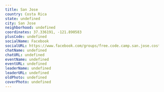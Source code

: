 ```yaml
---
title: San Jose
country: Costa Rica
state: undefined
city: San Jose
neighborhood: undefined
coordinates: 37.336191, -121.890583
plusCode: undefined
socialName: Facebook
socialURL: https://www.facebook.com/groups/free.code.camp.san.jose.costa.rica
chatName: undefined
chatURL: undefined
eventName: undefined
eventURL: undefined
leaderName: undefined
leaderURL: undefined
oldPhoto: undefined
coverPhoto: undefined
---
```


